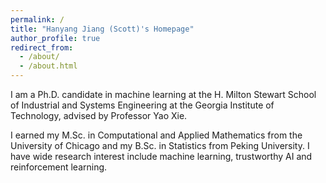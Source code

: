 ```yaml
---
permalink: /
title: "Hanyang Jiang (Scott)'s Homepage"
author_profile: true
redirect_from: 
  - /about/
  - /about.html
---
```


I am a Ph.D. candidate in machine learning at the H. Milton Stewart School of Industrial and Systems Engineering at the Georgia Institute of Technology, advised by Professor Yao Xie.

I earned my M.Sc. in Computational and Applied Mathematics from the University of Chicago and my B.Sc. in Statistics from Peking University. I have wide research interest include machine learning, trustworthy AI and reinforcement learning.
